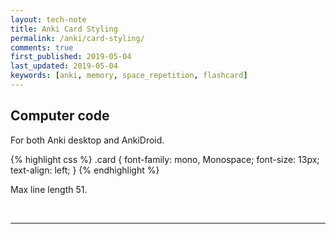 ```yaml
---
layout: tech-note
title: Anki Card Styling
permalink: /anki/card-styling/
comments: true
first_published: 2019-05-04
last_updated: 2019-05-04
keywords: [anki, memory, space_repetition, flashcard]
---
```


## Computer code

For both Anki desktop and AnkiDroid.

{% highlight css %}
.card {
 font-family: mono, Monospace;
 font-size: 13px;
 text-align: left;
}
{% endhighlight %}

Max line length 51.

<br/>

---
